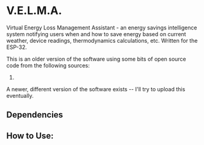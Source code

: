 # V.E.L.M.A.
Virtual Energy Loss Management Assistant - an energy savings intelligence system notifying users when and how to save energy based on current weather, device readings, thermodynamics calculations, etc.  Written for the ESP-32.  

This is an older version of the software using some bits of open source code from the following sources:

1. 


A newer, different version of the software exists -- I'll try to upload this eventually.

## Dependencies

## How to Use:


